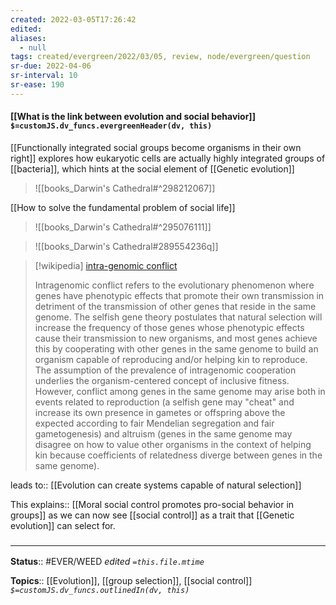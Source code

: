 ```yaml
---
created: 2022-03-05T17:26:42 
edited: 
aliases:
  - null
tags: created/evergreen/2022/03/05, review, node/evergreen/question
sr-due: 2022-04-06
sr-interval: 10
sr-ease: 190
---
```


#### [[What is the link between evolution and social behavior]] `$=customJS.dv_funcs.evergreenHeader(dv, this)`

[[Functionally integrated social groups become organisms in their own right]] explores how eukaryotic cells are actually highly integrated groups of [[bacteria]], which hints at the social element of [[Genetic evolution]] 

> ![[books_Darwin's Cathedral#^298212067]]

 [[How to solve the fundamental problem of social life]]
 
> ![[books_Darwin's Cathedral#^295076111]]

> ![[books_Darwin's Cathedral#289554236q]]

> [!wikipedia] [intra-genomic conflict](https://en.wikipedia.org/wiki/Intragenomic%20conflict)
> 
> Intragenomic conflict refers to the evolutionary phenomenon where genes have phenotypic effects that promote their own transmission in detriment of the transmission of other genes that reside in the same genome. The selfish gene theory postulates that natural selection will increase the frequency of those genes whose phenotypic effects cause their transmission to new organisms, and most genes achieve this by cooperating with other genes in the same genome to build an organism capable of reproducing and/or helping kin to reproduce. The assumption of the prevalence of intragenomic cooperation underlies the organism-centered concept of inclusive fitness. However, conflict among genes in the same genome may arise both in events related to reproduction (a selfish gene may "cheat" and increase its own presence in gametes or offspring above the expected according to fair Mendelian segregation and fair gametogenesis) and altruism (genes in the same genome may disagree on how to value other organisms in the context of helping kin because coefficients of relatedness diverge between genes in the same genome).
>

leads to:: [[Evolution can create systems capable of natural selection]]

This
explains:: [[Moral social control promotes pro-social behavior in groups]]
as we can now see [[social control]] as a trait that [[Genetic evolution]] can select for.

### <hr class="footnote"/>

**Status**:: #EVER/WEED 
*edited `=this.file.mtime`*

**Topics**:: [[Evolution]], [[group selection]], [[social control]]
*`$=customJS.dv_funcs.outlinedIn(dv, this)`*
